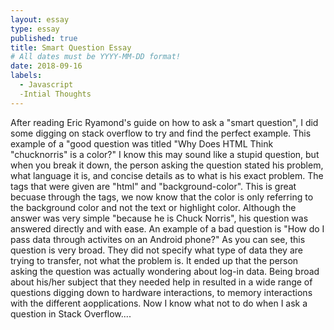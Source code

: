 ```yaml
---
layout: essay
type: essay
published: true
title: Smart Question Essay
# All dates must be YYYY-MM-DD format!
date: 2018-09-16
labels:
  - Javascript
  -Intial Thoughts
---
```

After reading Eric Ryamond's guide on how to ask a "smart question", I did some digging on stack overflow to try and find the perfect example. This example of a "good question was titled "Why Does HTML Think "chucknorris" is a color?" I know this may sound like a stupid question, but when you break it down, the person asking the question stated his problem, what language it is, and concise details as to what is his exact problem. The tags that were given are "html" and "background-color". This is great becuase through the tags, we now know that the color is only referring to the background color and not the text or highlight color. Although the answer was very simple "because he is Chuck Norris", his question was answered directly and with ease. 
  An example of a bad question is "How do I pass data through activites on an Android phone?" As you can see, this question is very broad. They did not specify what type of data they are trying to transfer, not what the problem is. It ended up that the person asking the question was actually wondering about log-in data. Being broad about his/her subject that they needed help in resulted in a wide range of questions digging down to hardware interactions, to memory interactions with the different aopplications. Now I know what not to do when I ask a question in Stack Overflow....
